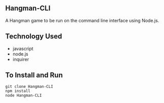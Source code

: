 ## Hangman-CLI

A Hangman game to be run on the command line interface using Node.js.

## Technology Used

- javascript  
- node.js  
- inquirer  

## To Install and Run

```
git clone Hangman-CLI
npm install
node Hangman-CLI
```
